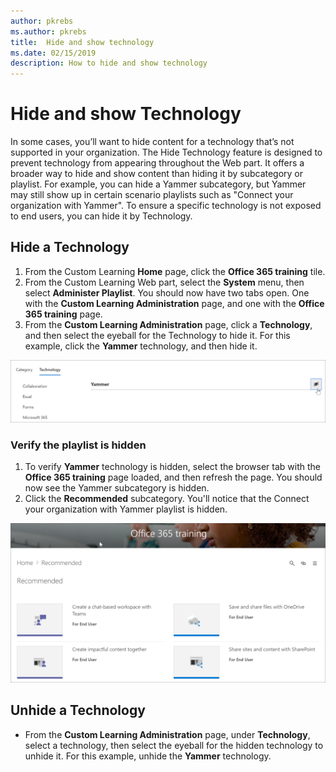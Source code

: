 ```yaml
---
author: pkrebs
ms.author: pkrebs
title:  Hide and show technology
ms.date: 02/15/2019
description: How to hide and show technology
---
```


# Hide and show Technology

In some cases, you’ll want to hide content for a technology that’s not supported in your organization. The Hide Technology feature is designed to prevent technology from appearing throughout the Web part. It offers a broader way to hide and show content than hiding it by subcategory or playlist. For example, you can hide a Yammer subcategory, but Yammer may still show up in certain scenario playlists such as "Connect your organization with Yammer". To ensure a specific technology is not exposed to end users, you can hide it by Technology. 

## Hide a Technology

1. From the Custom Learning **Home** page, click the **Office 365 training** tile.
2. From the Custom Learning Web part, select the **System** menu, then select **Administer Playlist**. You should now have two tabs open. One with the **Custom Learning Administration** page, and one with the **Office 365 training** page. 
3. From the **Custom Learning Administration** page, click a **Technology**, and then select the eyeball for the Technology to hide it. For this example, click the **Yammer** technology, and then hide it.  

![cg-hidetech.png](media/cg-hidetech.png)

### Verify the playlist is hidden
1. To verify **Yammer** technology is hidden, select the browser tab with the **Office 365 training** page loaded, and then refresh the page. You should now see the Yammer subcategory is hidden. 
2. Click the **Recommended** subcategory. You'll notice that the Connect your organization with Yammer playlist is hidden. 

![cg-hidetechrefresh.png](media/cg-hidetechrefresh.png)

## Unhide a Technology

- From the **Custom Learning Administration** page, under **Technology**, select a technology, then select the eyeball for the hidden technology to unhide it. For this example, unhide the **Yammer** technology. 